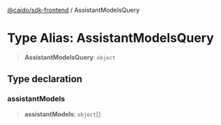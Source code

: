 [@caido/sdk-frontend](../index.md) / AssistantModelsQuery

# Type Alias: AssistantModelsQuery

> **AssistantModelsQuery**: `object`

## Type declaration

### assistantModels

> **assistantModels**: `object`[]
